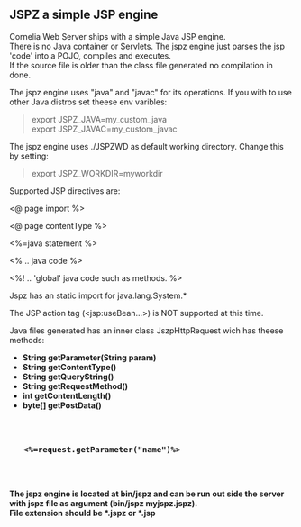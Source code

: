<h2>JSPZ a simple JSP engine</h2>

Cornelia Web Server ships with a simple Java JSP engine.<br/>
There is no Java container or Servlets. The jspz engine just parses the jsp 'code' into a POJO, compiles and executes.<br/>
If the source file is older than the class file generated no compilation in done.<p/>

The jspz engine uses "java" and "javac" for its operations. If you with to use other Java distros set theese env varibles:

<p/>

>export JSPZ_JAVA=my_custom_java<br/>
>export JSPZ_JAVAC=my_custom_javac<br/>

The jspz engine uses ./JSPZWD as default working directory. Change this by setting:
<p/>

>export JSPZ_WORKDIR=myworkdir <br/>

Supported JSP directives are:<p/>

&lt;@ page import %&gt;
<p/>
&lt;@ page contentType %&gt;
<p/>
&lt;%=java statement %&gt;
<p/>
&lt;%
  .. java code
%&gt;
</p>
&lt;%!
  .. 'global' java code such as methods.
%&gt;
<p/>

Jspz has an static import for java.lang.System.*
<p/>

The JSP action tag (&lt;jsp:useBean...&gt;) is NOT supported at this time.<br/>
<p/>
Java files generated has an inner class JszpHttpRequest wich has theese methods:<b/>

<ul>
<li>String getParameter(String param)</li>
<li>String getContentType()</li>
<li>String getQueryString()</li>
<li>String getRequestMethod()</li>
<li>int getContentLength()</li>
<li>byte[] getPostData()</li>
</ul>
<pre>

 <html>
  <body>
   <%=request.getParameter("name")%>
  </body>
 </html>

</pre>
<p/>
The jspz engine is located at bin/jspz and can be run out side the server with jspz file as argument (bin/jspz myjspz.jspz).<br/>
File extension should be *.jspz or *.jsp
</p>



